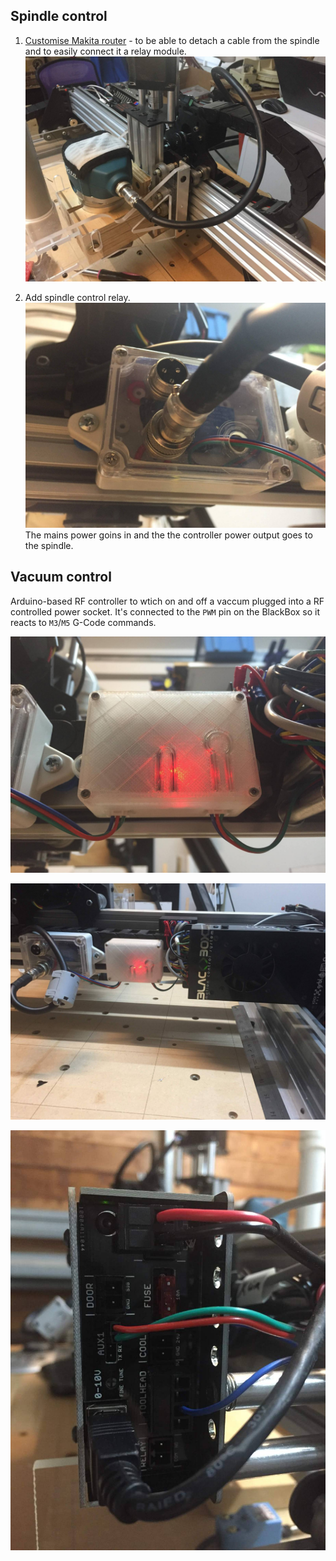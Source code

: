 ## Spindle control

1. [Customise Makita router](https://www.instructables.com/id/Makita-RT0700C-Detachable-Cable-Mod/) - to be able to detach a cable from the spindle and to easily connect it a relay module.
![Spindle](./images/spindle.jpg)

2. Add spindle control relay.
![Relay](./images/relay.jpg)
The mains power goins in and the the controller power output goes to the spindle.

## Vacuum control

Arduino-based RF controller to wtich on and off a vaccum plugged into a RF controlled power socket. It's connected to the `PWM` pin on the BlackBox so it reacts to `M3`/`M5` G-Code commands.

![Vacuum control](./images/vacuum-control.jpg)

![Blabk Box, Vacuum control and Spindle relay](./images/blackbox-and-relay.jpg)

![BlackBox front panel](./images/blackbox-front.jpg)